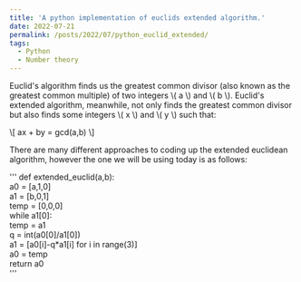 ```yaml
---
title: 'A python implementation of euclids extended algorithm.'
date: 2022-07-21
permalink: /posts/2022/07/python_euclid_extended/
tags:
  - Python
  - Number theory
---
```


Euclid's algorithm finds us the greatest common divisor (also known as the greatest common multiple) of two integers \\( a \\) and \\( b \\). Euclid's extended algorithm, meanwhile, not only finds the greatest common divisor but also finds some integers \\( x \\) and \\( y \\) such that:

\\[ ax + by = gcd(a,b) \\]

There are many different approaches to coding up the extended euclidean algorithm, however the one we will be using today is as follows:

'''
def extended_euclid(a,b):\
    a0 = [a,1,0]\
    a1 = [b,0,1]\
    temp = [0,0,0]\
    while a1[0]:\
        temp = a1\
        q = int(a0[0]/a1[0])\
        a1 = [a0[i]-q*a1[i] for i in range(3)]\
        a0 = temp\
    return a0\
'''
